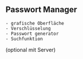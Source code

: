 Passwort Manager
---
```
- grafische Oberfläche
- Verschlüsselung
- Passwort generator
- Suchfunktion
```

(optional mit Server)
